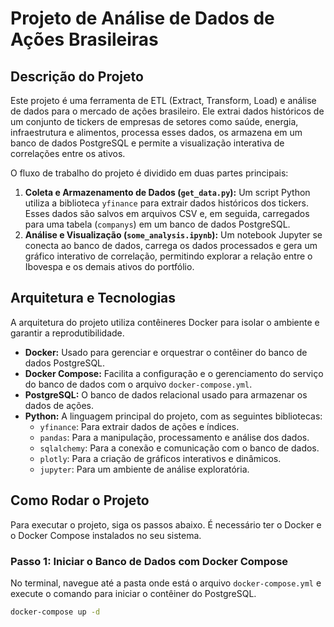 # Projeto de Análise de Dados de Ações Brasileiras

## Descrição do Projeto

Este projeto é uma ferramenta de ETL (Extract, Transform, Load) e análise de dados para o mercado de ações brasileiro. Ele extrai dados históricos de um conjunto de tickers de empresas de setores como saúde, energia, infraestrutura e alimentos, processa esses dados, os armazena em um banco de dados PostgreSQL e permite a visualização interativa de correlações entre os ativos.

O fluxo de trabalho do projeto é dividido em duas partes principais:

1.  **Coleta e Armazenamento de Dados (`get_data.py`):** Um script Python utiliza a biblioteca `yfinance` para extrair dados históricos dos tickers. Esses dados são salvos em arquivos CSV e, em seguida, carregados para uma tabela (`companys`) em um banco de dados PostgreSQL.
2.  **Análise e Visualização (`some_analysis.ipynb`):** Um notebook Jupyter se conecta ao banco de dados, carrega os dados processados e gera um gráfico interativo de correlação, permitindo explorar a relação entre o Ibovespa e os demais ativos do portfólio.

## Arquitetura e Tecnologias

A arquitetura do projeto utiliza contêineres Docker para isolar o ambiente e garantir a reprodutibilidade.

-   **Docker:** Usado para gerenciar e orquestrar o contêiner do banco de dados PostgreSQL.
-   **Docker Compose:** Facilita a configuração e o gerenciamento do serviço do banco de dados com o arquivo `docker-compose.yml`.
-   **PostgreSQL:** O banco de dados relacional usado para armazenar os dados de ações.
-   **Python:** A linguagem principal do projeto, com as seguintes bibliotecas:
    -   `yfinance`: Para extrair dados de ações e índices.
    -   `pandas`: Para a manipulação, processamento e análise dos dados.
    -   `sqlalchemy`: Para a conexão e comunicação com o banco de dados.
    -   `plotly`: Para a criação de gráficos interativos e dinâmicos.
    -   `jupyter`: Para um ambiente de análise exploratória.

## Como Rodar o Projeto

Para executar o projeto, siga os passos abaixo. É necessário ter o Docker e o Docker Compose instalados no seu sistema.

### Passo 1: Iniciar o Banco de Dados com Docker Compose

No terminal, navegue até a pasta onde está o arquivo `docker-compose.yml` e execute o comando para iniciar o contêiner do PostgreSQL.

```bash
docker-compose up -d